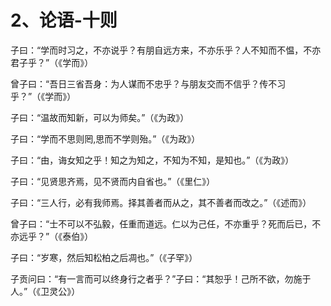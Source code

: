 # 2、论语-十则

子曰：“学而时习之，不亦说乎？有朋自远方来，不亦乐乎？人不知而不愠，不亦君子乎？”（《学而》）

曾子曰：“吾日三省吾身：为人谋而不忠乎？与朋友交而不信乎？传不习乎？”（《学而》）

子曰：“温故而知新，可以为师矣。”（《为政》）

子曰：“学而不思则罔,思而不学则殆。”（《为政》）

子曰：“由，诲女知之乎！知之为知之，不知为不知，是知也。”（《为政》）

子曰：“见贤思齐焉，见不贤而内自省也。”（《里仁》）

子曰：“三人行，必有我师焉。择其善者而从之，其不善者而改之。”（《述而》）

曾子曰：“士不可以不弘毅，任重而道远。仁以为己任，不亦重乎？死而后已，不亦远乎？”（《泰伯》）

子曰：“岁寒，然后知松柏之后凋也。”（《子罕》）

子贡问曰：“有一言而可以终身行之者乎？”子曰：“其恕乎！己所不欲，勿施于人。”（《卫灵公》）
